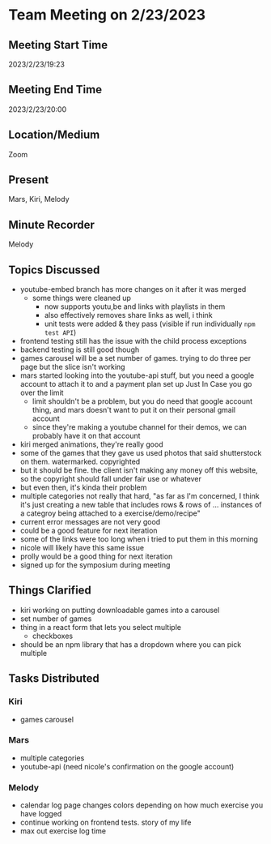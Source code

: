 # Team Meeting on 2/23/2023

## Meeting Start Time
2023/2/23/19:23

## Meeting End Time
2023/2/23/20:00

## Location/Medium
Zoom

## Present
Mars, Kiri, Melody

## Minute Recorder
Melody

## Topics Discussed
- youtube-embed branch has more changes on it after it was merged
  - some things were cleaned up
    - now supports youtu,be and links with playlists in them
    - also effectively removes share links as well, i think
    - unit tests were added & they pass (visible if run individually `npm test API`)
- frontend testing still has the issue with the child process exceptions
- backend testing is still good though
- games carousel will be a set number of games. trying to do three per page but the slice isn't working
- mars started looking into the youtube-api stuff, but you need a google account to attach it to and a payment plan set up Just In Case you go over the limit
  - limit shouldn't be a problem, but you do need that google account thing, and mars doesn't want to put it on their personal gmail account
  - since they're making a youtube channel for their demos, we can probably have it on that account
- kiri merged animations, they're really good
- some of the games that they gave us used photos that said shutterstock on them. watermarked. copyrighted
- but it should be fine. the client isn't making any money off this website, so the copyright should fall under fair use or whatever
- but even then, it's kinda their problem
- multiple categories not really that hard, "as far as I'm concerned, I think it's just creating a new table that includes rows & rows of … instances of a categroy being attached to a exercise/demo/recipe"
- current error messages are not very good
- could be a good feature for next iteration
- some of the links were too long when i tried to put them in this morning
- nicole will likely have this same issue
- prolly would be a good thing for next iteration
- signed up for the symposium during meeting
## Things Clarified
- kiri working on putting downloadable games into a carousel
- set number of games
- thing in a react form that lets you select multiple
  - checkboxes
- should be an npm library that has a dropdown where you can pick multiple
## Tasks Distributed
### Kiri
- games carousel
### Mars
- multiple categories
- youtube-api (need nicole's confirmation on the google account)
### Melody
- calendar log page changes colors depending on how much exercise you have logged
- continue working on frontend tests. story of my life
- max out exercise log time
